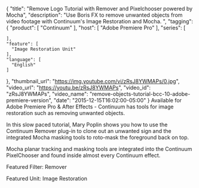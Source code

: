 {
  "title": "Remove Logo Tutorial with Remover and Pixelchooser powered by Mocha",
  "description": "Use Boris FX to remove unwanted objects from video footage with Continuum's Image Restoration and Mocha. ",
  "tagging": {
    "product": [
      "Continuum"
    ],
    "host": [
      "Adobe Premiere Pro"
    ],
    "series": [

    ],
    "feature": [
      "Image Restoration Unit"
    ],
    "language": [
      "English"
    ]
  },
  "thumbnail_url": "https://img.youtube.com/vi/zRsJ8YWMAPs/0.jpg",
  "video_url": "https://youtu.be/zRsJ8YWMAPs",
  "video_id": "zRsJ8YWMAPs",
  "video_name": "remove-objects-tutorial-bcc-10-adobe-premiere-version",
  "date": "2015-12-15T16:02:00-05:00"
}
Available for Adobe Premiere Pro & After Effects - Continuum has tools for image restoration such as removing unwanted objects.

In this slow paced tutorial, Mary Poplin shows you how to use the Continuum Remover plug-in to clone out an unwanted sign and the integrated Mocha masking tools to roto-mask the foreground back on top.

Mocha planar tracking and masking tools are integrated into the Continuum PixelChooser and found inside almost every Continuum effect.

Featured Filter: Remover

Featured Unit: Image Restoration
